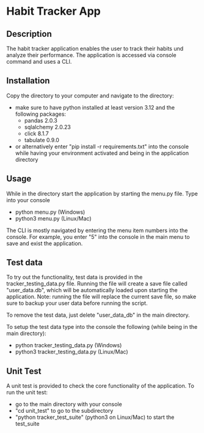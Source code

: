 # Habit Tracker App

## Description
The habit tracker application enables the user to track their habits und analyze their performance. The application is accessed via console command and uses a CLI.

## Installation
Copy the directory to your computer and navigate to the directory:

* make sure to have python installed at least version 3.12 and the following packages:
  * pandas 2.0.3
  * sqlalchemy 2.0.23
  * click 8.1.7
  * tabulate 0.9.0
* or alternatively enter "pip install -r requirements.txt" into the console while having your environment activated and being in the application directory

## Usage
While in the directory start the application by starting the menu.py file. Type into your console
* python menu.py (Windows)
* python3 menu.py (Linux/Mac)

The CLI is mostly navigated by entering the menu item numbers into the console. For example, you enter "5" into the console in the main menu to save and exist the application.

## Test data
To try out the functionality, test data is provided in the tracker_testing_data.py file. Running the file will create
a save file called "user_data.db", which will be automatically loaded upon starting the application. Note: running the file will replace the
current save file, so make sure to backup your user data before running the script.

To remove the test data, just delete "user_data_db" in the main directory.

To setup the test data type into the console the following (while being in the main directory):
* python tracker_testing_data.py (Windows)
* python3 tracker_testing_data.py (Linux/Mac)

## Unit Test
A unit test is provided to check the core functionality of the application. To run the unit test:
* go to the main directory with your console
* "cd unit_test" to go to the subdirectory
* "python tracker_test_suite" (python3 on Linux/Mac) to start the test_suite



